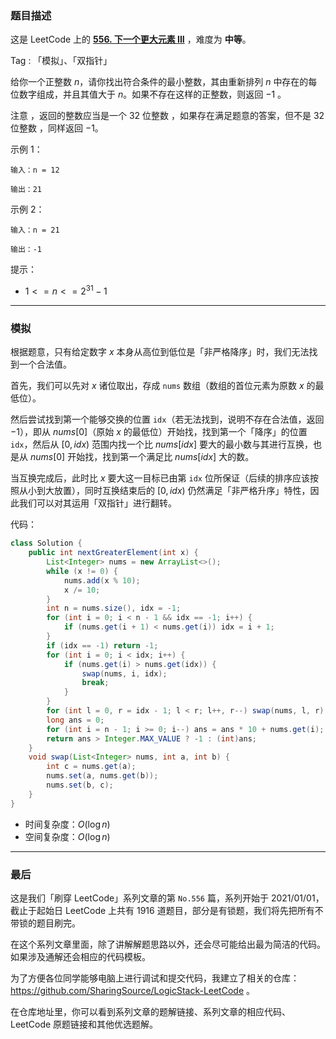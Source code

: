 ### 题目描述

这是 LeetCode 上的 **[556. 下一个更大元素 III](https://leetcode.cn/problems/next-greater-element-iii/solution/by-ac_oier-99bj/)** ，难度为 **中等**。

Tag : 「模拟」、「双指针」



给你一个正整数 $n$，请你找出符合条件的最小整数，其由重新排列 $n$ 中存在的每位数字组成，并且其值大于 $n$。如果不存在这样的正整数，则返回 $-1$ 。

注意 ，返回的整数应当是一个 $32$ 位整数 ，如果存在满足题意的答案，但不是 $32$ 位整数 ，同样返回 $-1$。

示例 1：
```
输入：n = 12

输出：21
```
示例 2：
```
输入：n = 21

输出：-1
```

提示：
* $1 <= n <= 2^{31} - 1$

---

### 模拟

根据题意，只有给定数字 $x$ 本身从高位到低位是「非严格降序」时，我们无法找到一个合法值。

首先，我们可以先对 $x$ 诸位取出，存成 `nums` 数组（数组的首位元素为原数 $x$ 的最低位）。

然后尝试找到第一个能够交换的位置 `idx`（若无法找到，说明不存在合法值，返回 $-1$），即从 $nums[0]$（原始 $x$ 的最低位）开始找，找到第一个「降序」的位置 `idx`，然后从 $[0, idx)$ 范围内找一个比 $nums[idx]$ 要大的最小数与其进行互换，也是从 $nums[0]$ 开始找，找到第一个满足比 $nums[idx]$ 大的数。

当互换完成后，此时比 $x$ 要大这一目标已由第 `idx` 位所保证（后续的排序应该按照从小到大放置），同时互换结束后的 $[0, idx)$ 仍然满足「非严格升序」特性，因此我们可以对其运用「双指针」进行翻转。

代码：
```Java
class Solution {
    public int nextGreaterElement(int x) {
        List<Integer> nums = new ArrayList<>();
        while (x != 0) {
            nums.add(x % 10);
            x /= 10;
        }
        int n = nums.size(), idx = -1;
        for (int i = 0; i < n - 1 && idx == -1; i++) {
            if (nums.get(i + 1) < nums.get(i)) idx = i + 1;
        }
        if (idx == -1) return -1;
        for (int i = 0; i < idx; i++) {
            if (nums.get(i) > nums.get(idx)) {
                swap(nums, i, idx);
                break;
            }
        }
        for (int l = 0, r = idx - 1; l < r; l++, r--) swap(nums, l, r);
        long ans = 0;
        for (int i = n - 1; i >= 0; i--) ans = ans * 10 + nums.get(i);
        return ans > Integer.MAX_VALUE ? -1 : (int)ans;
    }
    void swap(List<Integer> nums, int a, int b) {
        int c = nums.get(a);
        nums.set(a, nums.get(b));
        nums.set(b, c);
    }
}
```
* 时间复杂度：$O(\log{n})$
* 空间复杂度：$O(\log{n})$

---

### 最后

这是我们「刷穿 LeetCode」系列文章的第 `No.556` 篇，系列开始于 2021/01/01，截止于起始日 LeetCode 上共有 1916 道题目，部分是有锁题，我们将先把所有不带锁的题目刷完。

在这个系列文章里面，除了讲解解题思路以外，还会尽可能给出最为简洁的代码。如果涉及通解还会相应的代码模板。

为了方便各位同学能够电脑上进行调试和提交代码，我建立了相关的仓库：https://github.com/SharingSource/LogicStack-LeetCode 。

在仓库地址里，你可以看到系列文章的题解链接、系列文章的相应代码、LeetCode 原题链接和其他优选题解。

